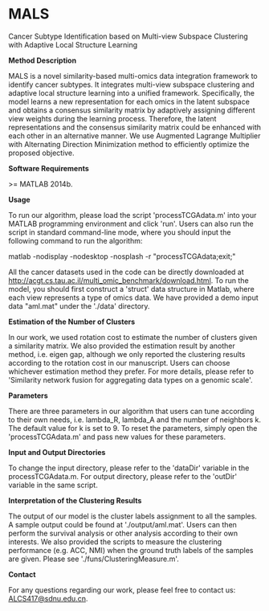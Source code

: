 # MALS

Cancer Subtype Identification based on Multi-view Subspace Clustering with Adaptive Local Structure Learning

**Method Description**

MALS is a novel similarity-based multi-omics data integration framework to identify cancer subtypes. It integrates multi-view subspace clustering and adaptive local structure learning into a unified framework. Specifically, the model learns a new representation for each omics in the latent subspace and  obtains a consensus similarity matrix by adaptively assigning different view weights during the learning process. Therefore, the latent representations and the consensus similarity matrix could be enhanced with each other in an alternative manner. We use Augmented Lagrange Multiplier with Alternating Direction Minimization method to efficiently optimize the proposed objective.

**Software Requirements**

\>= MATLAB 2014b. 

**Usage**

To run our algorithm, please load the script 'processTCGAdata.m' into your MATLAB programming environment and click 'run'. Users can also run the script in standard command-line mode, where you should input the following command to run the algorithm:

matlab -nodisplay -nodesktop -nosplash -r "processTCGAdata;exit;"

All the cancer datasets used in the code can be directly downloaded at http://acgt.cs.tau.ac.il/multi_omic_benchmark/download.html. To run the model, you should first construct a 'struct' data structure in Matlab, where each view represents a type of omics data. We have provided a demo input data "aml.mat" under the './data' directory. 

**Estimation of the Number of Clusters**

In our work, we used rotation cost to estimate the number of clusters given a similarity matrix. We also provided the estimation result by another method, i.e. eigen gap, although we only reported the clustering results according to the rotation cost in our manuscript. Users can choose whichever estimation method they prefer. For more details, please refer to 'Similarity network fusion for aggregating data types on a genomic scale'.

**Parameters**

There are three parameters in our algorithm that users can tune according to their own needs, i.e. lambda_R, lambda_A and the number of neighbors k. The default value for k is set to 9. To reset the parameters, simply open the 'processTCGAdata.m' and pass new values for these parameters.

**Input and Output Directories**

To change the input directory, please refer to the 'dataDir' variable in the processTCGAdata.m. For output directory, please refer to the 'outDir' variable in the same script. 

**Interpretation of the Clustering Results**

The output of our model is the cluster labels assignment to all the samples. A sample output could be found at './output/aml.mat'. Users can then perform the survival analysis or other analysis according to their own interests. We also provided the scripts to measure the clustering performance (e.g. ACC, NMI) when the ground truth labels of the samples are given. Please see './funs/ClusteringMeasure.m'.

**Contact**

For any questions regarding our work, please feel free to contact us: ALCS417@sdnu.edu.cn.
